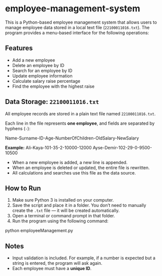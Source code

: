 # employee-management-system
This is a Python-based employee management system that allows users to manage employee data stored in a local text file (`22100011016.txt`). The program provides a menu-based interface for the following operations:

## Features

- Add a new employee  
- Delete an employee by ID  
- Search for an employee by ID  
- Update employee information  
- Calculate salary raise percentage  
- Find the employee with the highest raise  

## Data Storage: `22100011016.txt`

All employee records are stored in a plain text file named `22100011016.txt`.

Each line in the file represents **one employee**, and fields are separated by hyphens (`-`):

Name-Surname-ID-Age-NumberOfChildren-OldSalary-NewSalary

**Example:**
Ali-Kaya-101-35-2-10000-12000
Ayse-Demir-102-29-0-9500-10500


- When a new employee is added, a new line is appended.
- When an employee is deleted or updated, the entire file is rewritten.
- All calculations and searches use this file as the data source.

## How to Run

1. Make sure Python 3 is installed on your computer.
2. Save the script and place it in a folder. You don’t need to manually create the `.txt` file — it will be created automatically.
3. Open a terminal or command prompt in that folder.
4. Run the program using the following command:

python employeeManagement.py


## Notes

- Input validation is included. For example, if a number is expected but a string is entered, the program will ask again.
- Each employee must have a **unique ID**.




